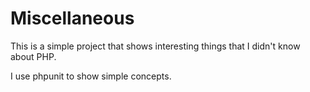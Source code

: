 # Miscellaneous

This is a simple project that shows interesting things that I didn't know about PHP.

I use phpunit to show simple concepts.
